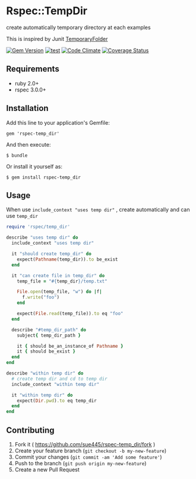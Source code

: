 # Rspec::TempDir

create automatically temporary directory at each examples

This is inspired by Junit [TemporaryFolder](http://junit.org/junit4/javadoc/4.12/org/junit/rules/TemporaryFolder.html)

[![Gem Version](https://badge.fury.io/rb/rspec-temp_dir.svg)](http://badge.fury.io/rb/rspec-temp_dir)
[![test](https://github.com/sue445/rspec-temp_dir/actions/workflows/test.yml/badge.svg)](https://github.com/sue445/rspec-temp_dir/actions/workflows/test.yml)
[![Code Climate](https://codeclimate.com/github/sue445/rspec-temp_dir.png)](https://codeclimate.com/github/sue445/rspec-temp_dir)
[![Coverage Status](https://img.shields.io/coveralls/sue445/rspec-temp_dir.svg)](https://coveralls.io/r/sue445/rspec-temp_dir)

## Requirements
* ruby 2.0+
* rspec 3.0.0+

## Installation

Add this line to your application's Gemfile:

    gem 'rspec-temp_dir'

And then execute:

    $ bundle

Or install it yourself as:

    $ gem install rspec-temp_dir

## Usage
When use `include_context "uses temp dir"` , create automatically and can use `temp_dir`

```ruby
require 'rspec/temp_dir'

describe "uses temp dir" do
  include_context "uses temp dir"

  it "should create temp_dir" do
    expect(Pathname(temp_dir)).to be_exist
  end

  it "can create file in temp_dir" do
    temp_file = "#{temp_dir}/temp.txt"

    File.open(temp_file, "w") do |f|
      f.write("foo")
    end

    expect(File.read(temp_file)).to eq "foo"
  end

  describe "#temp_dir_path" do
    subject{ temp_dir_path }

    it { should be_an_instance_of Pathname }
    it { should be_exist }
  end
end

describe "within temp dir" do
  # create temp dir and cd to temp dir
  include_context "within temp dir"

  it "within temp dir" do
    expect(Dir.pwd).to eq temp_dir
  end
end
```

## Contributing

1. Fork it ( https://github.com/sue445/rspec-temp_dir/fork )
2. Create your feature branch (`git checkout -b my-new-feature`)
3. Commit your changes (`git commit -am 'Add some feature'`)
4. Push to the branch (`git push origin my-new-feature`)
5. Create a new Pull Request
